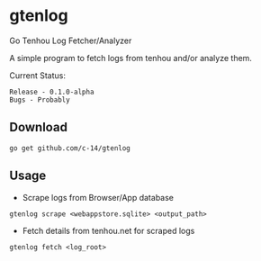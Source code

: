 # gtenlog

Go Tenhou Log Fetcher/Analyzer

A simple program to fetch logs from tenhou and/or analyze them.

Current Status:

	Release - 0.1.0-alpha
	Bugs - Probably

## Download

	go get github.com/c-14/gtenlog

## Usage

* Scrape logs from Browser/App database
```
gtenlog scrape <webappstore.sqlite> <output_path>
```

* Fetch details from tenhou.net for scraped logs
```
gtenlog fetch <log_root>
```
